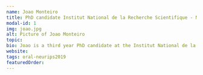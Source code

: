 ```yaml
---
name: Joao Monteiro
title: PhD candidate Institut National de la Recherche Scientifique - Montreal
modal-id: 1
img: joao.jpg   
alt: Picture of Joao Monteiro
topic: 
bio: Joao is a third year PhD candidate at the Institut National de la Recherche Scientifique in Montreal. His undergradate and masters degrees were both obtained at the University of Pernambuco in Recife-Brazil. His current research is focused on applications of generative modeling and metric learning to voice biometrics, trying to improve the state-of-the-art in tasks such as speaker verification and spoken language identification, while also concerned with improving the robustness of such approaches against spoofing attackers.
website: 
tags: oral-neurips2019
featuredOrder: 
---
```

